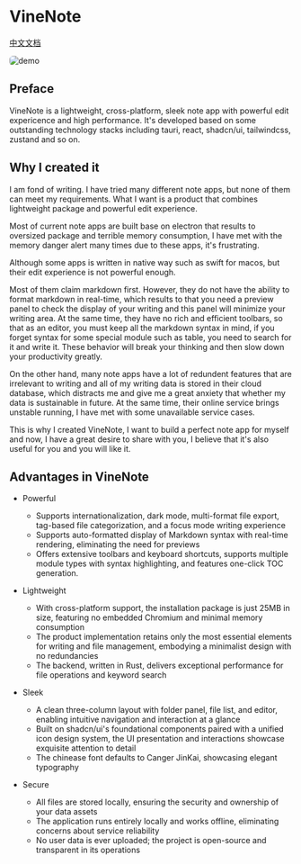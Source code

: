 # VineNote

[中文文档](https://github.com/NealST/VineNote/README.zh-CN.md)

<img src="https://img.alicdn.com/imgextra/i1/O1CN01kT9jMJ27VpYqXreD2_!!6000000007803-1-tps-2600-1600.gif" style="border-radius:6px;" alt="demo" />

## Preface

VineNote is a lightweight, cross-platform, sleek note app with powerful edit expericence and high performance. It's developed based on some outstanding technology stacks including tauri, react, shadcn/ui, tailwindcss, zustand and so on.

## Why I created it

I am fond of writing. I have tried many different note apps, but none of them can meet my requirements. What I want is a product that combines lightweight package and powerful edit experience. 

Most of current note apps are built base on electron that results to oversized package and terrible memory consumption, I have met with the memory danger alert many times due to these apps, it's frustrating.

Although some apps is written in native way such as swift for macos, but their edit experience is not powerful enough. 

Most of them claim markdown first. However, they do not have the ability to format markdown in real-time, which results to that you need a preview panel to check the display of your writing and this panel will minimize your writing area. At the same time, they have no rich and efficient toolbars, so that as an editor, you must keep all the markdown syntax in mind, if you forget syntax for some special module such as table, you need to search for it and write it. These behavior will break your thinking and then slow down your productivity greatly.

On the other hand, many note apps have a lot of redundent features that are irrelevant to writing and all of my writing data is stored in their cloud database, which distracts me and give me a great anxiety that whether my data is sustainable in future. At the same time, their online service brings unstable running, I have met with some unavailable service cases.

This is why I created VineNote, I want to build a perfect note app for myself and now, I have a great desire to share with you, I believe that it's also useful for you and you will like it.

## Advantages in VineNote

* Powerful
  * Supports internationalization, dark mode, multi-format file export, tag-based file categorization, and a focus mode writing experience
  * Supports auto-formatted display of Markdown syntax with real-time rendering, eliminating the need for previews
  * Offers extensive toolbars and keyboard shortcuts, supports multiple module types with syntax highlighting, and features one-click TOC generation.

* Lightweight
  * With cross-platform support, the installation package is just 25MB in size, featuring no embedded Chromium and minimal memory consumption
  * The product implementation retains only the most essential elements for writing and file management, embodying a minimalist design with no redundancies
  * The backend, written in Rust, delivers exceptional performance for file operations and keyword search

* Sleek
  * A clean three-column layout with folder panel, file list, and editor, enabling intuitive navigation and interaction at a glance
  * Built on shadcn/ui's foundational components paired with a unified icon design system, the UI presentation and interactions showcase exquisite attention to detail
  * The chinease font defaults to Canger JinKai, showcasing elegant typography
  
* Secure
  * All files are stored locally, ensuring the security and ownership of your data assets
  * The application runs entirely locally and works offline, eliminating concerns about service reliability
  * No user data is ever uploaded; the project is open-source and transparent in its operations


